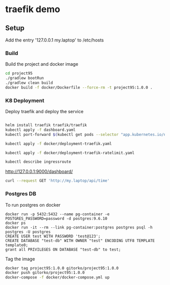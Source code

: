 # traefik demo


## Setup

Add the entry '127.0.0.1 my.laptop' to /etc/hosts

### Build

Build the project and docker image

```bash
cd project95
./gradlew bootRun
./gradlew clean build
docker build -f docker/Dockerfile --force-rm -t project95:1.0.0 .
```

### K8 Deployment

Deploy traefik and deploy the service

```bash

helm install traefik traefik/traefik
kubectl apply -f dashboard.yaml
kubectl port-forward $(kubectl get pods --selector "app.kubernetes.io/name=traefik" --output=name) 9000:9000

kubectl apply -f docker/deployment-traefik.yaml

kubectl apply -f docker/deployment-traefik-ratelimit.yaml

kubectl describe ingressroute 
```

http://127.0.0.1:9000/dashboard/

```bash
curl --request GET 'http://my.laptop/api/time'
```

### Postgres DB

To run postgres on docker

```
docker run -p 5432:5432 --name pg-container -e POSTGRES_PASSWORD=password -d postgres:9.6.10
docker ps
docker run -it --rm --link pg-container:postgres postgres psql -h postgres -U postgres
CREATE USER test WITH PASSWORD 'test@123';
CREATE DATABASE "test-db" WITH OWNER "test" ENCODING UTF8 TEMPLATE template0;
grant all PRIVILEGES ON DATABASE "test-db" to test;
```

Tag the image

```bash
docker tag project95:1.0.0 gitorko/project95:1.0.0
docker push gitorko/project95:1.0.0
docker-compose -f docker/docker-compose.yml up 

```
